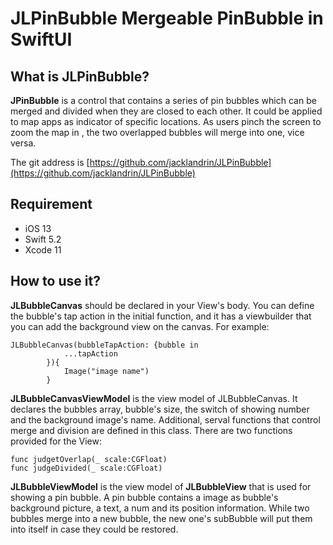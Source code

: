 # JLPinBubble Mergeable PinBubble in SwiftUI
## What is JLPinBubble?
**JPinBubble** is a control that contains a series of pin bubbles which can be merged and divided when they are closed to each other. It could be applied to map apps as indicator of specific locations. As users pinch the screen to zoom the map in , the two overlapped bubbles will merge into one, vice versa. 

The git address is [https://github.com/jacklandrin/JLPinBubble](https://github.com/jacklandrin/JLPinBubble)
## Requirement
* iOS 13
* Swift 5.2
* Xcode 11

## How to use it?
**JLBubbleCanvas** should be declared in your View's body. You can define the bubble's tap action in the initial function, and it has a viewbuilder that you can add the background view on the canvas. For example:
```
JLBubbleCanvas(bubbleTapAction: {bubble in
            ...tapAction
        }){
            Image("image name")
        }
```

**JLBubbleCanvasViewModel** is the view model of JLBubbleCanvas. It declares the bubbles array, bubble's size, the switch of showing number and the background image's name. Additional, serval functions that control merge and division are defined in this class. There are two functions provided for the View:
```
func judgetOverlap(_ scale:CGFloat)
func judgeDivided(_ scale:CGFloat)
```

**JLBubbleViewModel** is the view model of **JLBubbleView** that is used for showing a pin bubble. A pin bubble contains a image as bubble's background picture, a text, a num and its position information. While two bubbles merge into a new bubble, the new one's subBubble will put them into itself in case they could be restored. 
